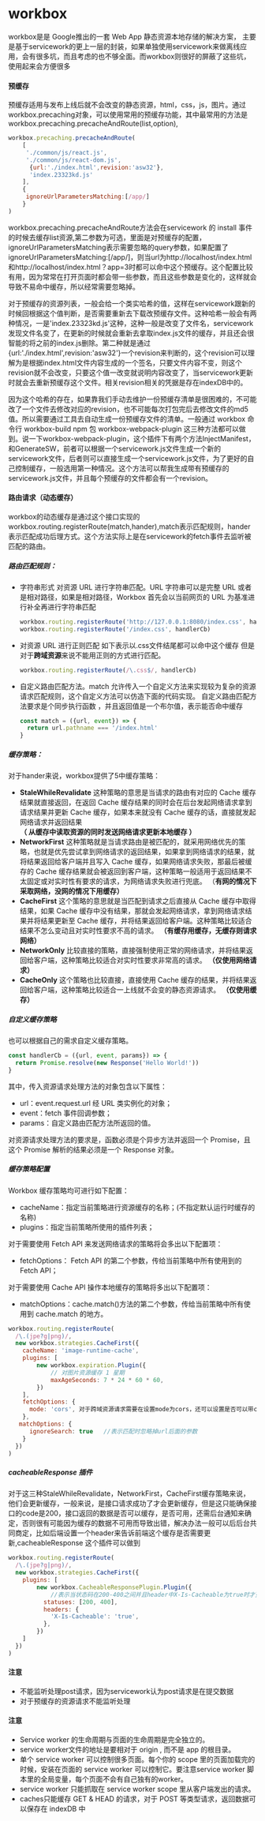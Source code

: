 # workbox

workbox是是 Google推出的一套 Web App 静态资源本地存储的解决方案， 主要是基于servicework的更上一层的封装，如果单独使用servicework来做离线应用，会有很多坑，而且考虑的也不够全面。而workbox则很好的屏蔽了这些坑，使用起来会方便很多

#### 预缓存

 预缓存适用与发布上线后就不会改变的静态资源，html，css，js，图片。通过workbox.precaching对象，可以使用常用的预缓存功能，其中最常用的方法是 workbox.precaching.precacheAndRoute(list,option),

```javascript
workbox.precaching.precacheAndRoute(
    [
     './common/js/react.js',
     './common/js/react-dom.js',
      {url:'./index.html',revision:'asw32'},
      'index.23323kd.js'
    ],
    {
 	 ignoreUrlParametersMatching:[/app/]
	}
)
```

workbox.precaching.precacheAndRoute方法会在servicework 的 install 事件的时候去缓存list资源,第二参数为可选，里面是对预缓存的配置，ignoreUrlParametersMatching表示需要忽略的query参数，如果配置了ignoreUrlParametersMatching:[/app/]，则当url为http://localhost/index.html和http://localhost/index.html？app=3时都可以命中这个预缓存。这个配置比较有用，因为常常在打开页面时都会带一些参数，而且这些参数是变化的，这样就会导致不易命中缓存，所以经常需要忽略掉。

对于预缓存的资源列表，一般会给一个类实哈希的值，这样在servicework跟新的时候回根据这个值判断，是否需要重新去下载改预缓存文件。这种哈希一般会有两种情况，一是'index.23323kd.js'这种，这种一般是改变了文件名，servicework发现文件名变了，在更新的时候就会重新去拿取index.js文件的缓存，并且还会很智能的将之前的index.js删除。第二种就是通过{url:'./index.html',revision:'asw32'}一个revision来判断的，这个revision可以理解为是根据index.html文件内容生成的一个签名，只要文件内容不变，则这个revision就不会改变，只要这个值一改变就说明内容改变了，当servicework更新时就会去重新预缓存这个文件。相关revision相关的凭据是存在indexDB中的。

因为这个哈希的存在，如果靠我们手动去维护一份预缓存清单是很困难的，不可能改了一个文件去修改对应的revision，也不可能每次打包完后去修改文件的md5值。所以需要通过工具去自动生成一份预缓存文件的清单。一般通过 workbox 命令行 	 workbox-build npm 包   workbox-webpack-plugin 这三种方法都可以做到。说一下workbox-webpack-plugin，这个插件下有两个方法InjectManifest，和GenerateSW，前者可以根据一个servicework.js文件生成一个新的servicework文件，后者则可以直接生成一个servicework.js文件，为了更好的自己控制缓存，一般选用第一种情况。这个方法可以帮我生成带有预缓存的servicework.js文件，并且每个预缓存的文件都会有一个revision。

#### 路由请求（动态缓存）

workbox的动态缓存是通过这个接口实现的 workbox.routing.registerRoute(match,hander),match表示匹配规则，hander表示匹配成功后理方式。这个方法实际上是在servicework的fetch事件去监听被匹配的路由。

##### 路由匹配规则：

 + 字符串形式  对资源 URL 进行字符串匹配。URL 字符串可以是完整 URL 或者是相对路径，如果是相对路径，Workbox 首先会以当前网页的 URL 为基准进行补全再进行字符串匹配 

   ```javascript
   workbox.routing.registerRoute('http://127.0.0.1:8080/index.css', handlerCb)
   workbox.routing.registerRoute('/index.css', handlerCb)
   ```

+ 对资源 URL 进行正则匹配  如下表示以.css文件结尾都可以命中这个缓存  但是对于**跨域资源**来说不能用正则的方式进行匹配。 

  ```javascript
  workbox.routing.registerRoute(/\.css$/, handlerCb)
  ```

+ 自定义路由匹配方法。match 允许传入一个自定义方法来实现较为复杂的资源请求匹配规则，这个自定义方法可以仿造下面的代码实现。 自定义路由匹配方法要求是个同步执行函数 ，并且返回值是一个布尔值，表示能否命中缓存

  ```javascript
  const match = ({url, event}) => {
    return url.pathname === '/index.html'
  }
  ```

##### 缓存策略：

对于hander来说，workbox提供了5中缓存策略：

+  **StaleWhileRevalidate**    这种策略的意思是当请求的路由有对应的 Cache 缓存结果就直接返回，在返回 Cache 缓存结果的同时会在后台发起网络请求拿到请求结果并更新 Cache 缓存，如果本来就没有 Cache 缓存的话，直接就发起网络请求并返回结果 **（ 从缓存中读取资源的同时发送网络请求更新本地缓存 ）**
+  **NetworkFirst**  这种策略就是当请求路由是被匹配的，就采用网络优先的策略，也就是优先尝试拿到网络请求的返回结果，如果拿到网络请求的结果，就将结果返回给客户端并且写入 Cache 缓存，如果网络请求失败，那最后被缓存的 Cache 缓存结果就会被返回到客户端，这种策略一般适用于返回结果不太固定或对实时性有要求的请求，为网络请求失败进行兜底。 （**有网的情况下采取网络，没网的情况下用缓存）**
+  **CacheFirst**   这个策略的意思就是当匹配到请求之后直接从 Cache 缓存中取得结果，如果 Cache 缓存中没有结果，那就会发起网络请求，拿到网络请求结果并将结果更新至 Cache 缓存，并将结果返回给客户端。这种策略比较适合结果不怎么变动且对实时性要求不高的请求。 **（有缓存用缓存，无缓存则请求网络）**
+  **NetworkOnly**  比较直接的策略，直接强制使用正常的网络请求，并将结果返回给客户端，这种策略比较适合对实时性要求非常高的请求。 **（仅使用网络请求）**
+  **CacheOnly**  这个策略也比较直接，直接使用 Cache 缓存的结果，并将结果返回给客户端，这种策略比较适合一上线就不会变的静态资源请求。 **（仅使用缓存）**

##### 自定义缓存策略

也可以根据自己的需求自定义缓存策略。

```javascript
const handlerCb = ({url, event, params}) => {
  return Promise.resolve(new Response('Hello World!'))
}
```

其中，传入资源请求处理方法的对象包含以下属性：

- url：event.request.url 经 URL 类实例化的对象；
- event：fetch 事件回调参数；
- params：自定义路由匹配方法所返回的值。

对资源请求处理方法的要求是，函数必须是个异步方法并返回一个 Promise，且这个 Promise 解析的结果必须是一个 Response 对象。

#####  缓存策略配置

Workbox 缓存策略均可进行如下配置：

- cacheName：指定当前策略进行资源缓存的名称；(不指定默认运行时缓存的名称)
- plugins：指定当前策略所使用的插件列表；

对于需要使用 Fetch API 来发送网络请求的策略将会多出以下配置项：

- fetchOptions： Fetch API 的第二个参数，传给当前策略中所有使用到的 Fetch API；

对于需要使用 Cache API 操作本地缓存的策略将多出以下配置项：

- matchOptions：cache.match()方法的第二个参数，传给当前策略中所有使用到 cache.match 的地方。

```javascript
workbox.routing.registerRoute(
  /\.(jpe?g|png)/,
  new workbox.strategies.CacheFirst({
    cacheName: 'image-runtime-cache',
    plugins: [
        new workbox.expiration.Plugin({
            // 对图片资源缓存 1 星期
            maxAgeSeconds: 7 * 24 * 60 * 60,
        })
    ],
    fetchOptions: {
      mode: 'cors', 对于跨域资源请求需要在设置mode为cors，还可以设置是否可以带cookie等
    },
   matchOptions: {
      ignoreSearch: true   //表示匹配时忽略掉url后面的参数
    }
  })
)
```



#####  cacheableResponse 插件

对于这三种StaleWhileRevalidate，NetworkFirst，CacheFirst缓存策略来说，他们会更新缓存，一般来说，是接口请求成功了才会更新缓存，但是这只能确保接口的code是200，接口返回的数据是否可以缓存，是否可用，还需后台通知来确定，否则很有可能因为缓存的数据不可用而导致出错，解决办法一般可以后后台共同商定，比如后端设置一个header来告诉前端这个缓存是否需要更新,cacheableResponse 这个插件可以做到

```javascript
workbox.routing.registerRoute(
  /\.(jpe?g|png)/,
  new workbox.strategies.CacheFirst({
    plugins: [
        new workbox.CacheableResponsePlugin.Plugin({ 
            //表示当状态码在200-400之间并且header中X-Is-Cacheable为true时才更新缓存。
          statuses: [200, 400],
          headers: {
            'X-Is-Cacheable': 'true',
          },
        })
    ]
  })
)
```

#### 注意

+ 不能监听处理post请求，因为servicework认为post请求是在提交数据
+ 对于预缓存的资源请求不能监听处理







#### 注意

+ Service worker 的生命周期与页面的生命周期是完全独立的。 
+ service worker文件的地址是要相对于 origin , 而不是 app 的根目录。 
+ 单个 service worker 可以控制很多页面。每个你的 scope 里的页面加载完的时候，安装在页面的 service worker 可以控制它。要注意service worker 脚本里的全局变量，每个页面不会有自己独有的worker。 
+ service worker 只能抓取在 service worker scope 里从客户端发出的请求。
+ caches只能缓存 GET & HEAD 的请求，对于 POST 等类型请求，返回数据可以保存在 indexDB 中

